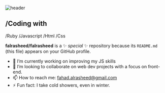![header](https://res.cloudinary.com/drrqe1a7m/image/upload/v1601316766/Github/Githubheader_bhzp1m.png)

## /Coding with

/Ruby
/Javascript
/Html
/Css



**falrasheed/falrasheed** is a ✨ _special_ ✨ repository because its `README.md` (this file) appears on your GitHub profile.



- 🔭 I’m currently working on improving my JS skills 
- 👯 I’m looking to collaborate on web dev projects with a focus on front-end.
- 📫 How to reach me: fahad.alrasheed@gmail.com 
- ⚡ Fun fact: I take cold showers, even in winter. 
